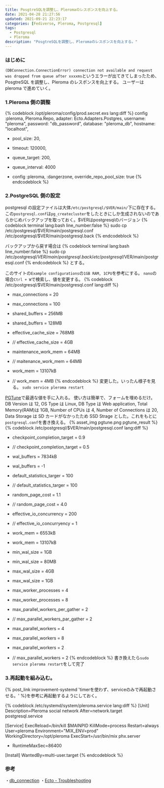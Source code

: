 ```yaml
---
title: PosgtreSQLを調整し、Pleromaのレスポンスを向上する。
date: 2021-04-28 21:27:56
updated: 2021-09-21 22:23:17
categories: [Fediverse, Pleroma, Postgresql]
tags:
  - Postgresql
  - Pleroma
description: "PosgtreSQLを調整し、Pleromaのレスポンスを向上する。"
---
```


### はじめに

`(DBConnection.ConnectionError) connection not available and request was dropped from queue after xxxxms`というエラーが出てきてしまったため、PosgtreSQL を調整し、Pleroma のレスポンスを向上する。
ユーザーは pleroma で進めていく。

<!-- more -->
<!-- toc -->

### 1.Pleroma 側の調整

{% codeblock /opt/pleroma/config/prod.secret.exs lang:diff %}
config :pleroma, Pleroma.Repo,
adapter: Ecto.Adapters.Postgres,
username: "pleroma",
password: "db_password",
database: "pleroma_db",
hostname: "localhost",

- pool_size: 20,
- timeout: 120000,
- queue_target: 200,
- queue_interval: 4000

- config :pleroma, :dangerzone, override_repo_pool_size: true
  {% endcodeblock %}

### 2.PostgreSQL 側の設定

postgresql の設定ファイルは大体`/etc/postgresql/$VER/main/`下に存在する。
この`postgresql.conf`は`pg_createcluster`をしたときにしか生成されないのであらかじめバックアップを取っておく。$VERはpostgresqlのバージョン
{% codeblock terminal lang:bash line_number:false %}
sudo cp /etc/postgresql/$VER/main/postgresql.conf /etc/postgresql/$VER/main/postgresql.back
{% endcodeblock %}

バックアップから戻す場合は
{% codeblock terminal lang:bash line_number:false %}
sudo cp /etc/postgresql/$VER/main/postgresql.back /etc/postgresql/$VER/main/postgresql.conf
{% endcodeblock %}
とする。

このサイトの`Example configurations`の`1GB RAM, 1CPU`を参考にする。
`nano`の場合`Ctrl + W`で検索し、値を変更する。
{% codeblock /etc/postgresql/$VER/main/postgresql.conf lang:diff %}

- max_connections = 20

+ max_connections = 100

- shared_buffers = 256MB

+ shared_buffers = 128MB

- effective_cache_size = 768MB

+ // effective_cache_size = 4GB

- maintenance_work_mem = 64MB

+ // maitenance_work_mem = 64MB

- work_mem = 13107kB

+ // work_mem = 4MB
  {% endcodeblock %}
  変更した。いったん様子を見る。
  `sudo service pleroma restart`

[PGTune](https://pgtune.leopard.in.ua/)で最適な値を手に入れる。
使い方は簡単で、フォームを埋めるだけ。
DB Version は 12, OS Type は Linux, DB Type は Web application, Total Memory(RAM)は 1GB, Number of CPUs は 4, Number of Connections は 20, Data Storage は SD カードがなかったため SSD Strage とした。これをもとに`postgresql.conf`を書き換える。
{% asset_img pgtune.png pgtune_result %}
{% codeblock /etc/postgresql/$VER/main/postgresql.conf lang:diff %}

- checkpoint_completion_target = 0.9

+ // checkpoint_completion_target = 0.5

- wal_buffers = 7834kB

+ wal_buffers = -1

- default_statistics_targer = 100

+ // default_statistics_targer = 100

- random_page_cost = 1.1

+ // random_page_cost = 4.0

- effective_io_concurrency = 200

+ // effective_io_concurryency = 1

- work_mem = 6553kB

+ work_mem = 13107kB

- min_wal_size = 1GB

+ min_wal_size = 80MB

- max_wal_size = 4GB

+ max_wal_size = 1GB

- max_worker_processes = 4

+ max_worker_processes = 8

- max_parallel_workers_per_gather = 2

+ // max_parallel_workers_par_gather = 2

- max_parallel_workers = 4

+ max_parallel_workers = 8

- max_parallel_workers = 2

+ // max_parallel_workers = 2
  {% endcodeblock %}
  書き換えたら`sudo service pleroma restart`をして完了

### 3.再起動を組み込む。

{% post_link improvement-systemd 'timerを使わず、serviceのみで再起動させる。' %}を参考に再起動するようにしておく。

{% codeblock /etc/systemd/system/pleroma.service lang:diff %}
[Unit]
Description=Pleroma social network
After=network.target postgresql.service

[Service]
ExecReload=/bin/kill $MAINPID
KillMode=process
Restart=always
User=pleroma
Environment="MIX_ENV=prod"
WorkingDirectory=/opt/pleroma
ExecStart=/usr/bin/mix phx.server

- RuntimeMaxSec=86400

[Install]
WantedBy=multi-user.target
{% endcodeblock %}

### 参考

・[db_connection](https://hexdocs.pm/db_connection/DBConnection.html#start_link/2-options)
・[Ecto - Troubleshooting](http://blog.tap349.com/elixir/ecto/2018/12/28/ecto-troubleshooting/)

